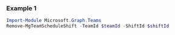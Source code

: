 ### Example 1
``` powershell
Import-Module Microsoft.Graph.Teams
Remove-MgTeamScheduleShift -TeamId $teamId -ShiftId $shiftId
```
